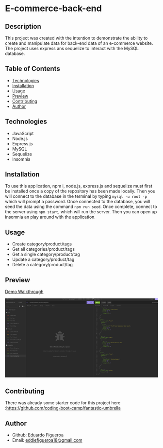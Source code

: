 # E-commerce-back-end

## Description 
This project was created with the intention to demonstrate the ability to create and manipulate data for back-end data of an e-commerce website. The project uses express ans sequelize to interact with the MySQL database.

## Table of Contents 
- [Technologies](#technologies)
- [Installation](#installation)
- [Usage](#usage)
- [Preview](#preview)
- [Contributing](#contributing)
- [Author](#author)


## Technologies 
* JavaScript 
* Node.js
* Express.js
* MySQL
* Sequelize
* Insomnia 

## Installation 
To use this application, npm i, node.js, express.js and sequelize must first be installed once a copy of the repository has been made locally. Then you will connect to the database in the terminal by typing `mysql -u root -p` which will prompt a password. Once connected to the database, you will seed the data using the command `npm run seed`. Once complete, connect to the server using `npm start`, which will run the server. Then you can open up insomnia an play around with the application. 

## Usage 
* Create category/product/tags
* Get all categories/product/tags
* Get a single category/product/tag
* Update a category/product/tag
* Delete a category/product/tag

## Preview 
[Demo Walkthrough](https://drive.google.com/file/d/1h1eNaUl5VVwDcsqb0lFpEtnKMg6HFSG8/view)


![Screenshot](./develop/assets/Screenshot%202023-01-26%20130903.png)

## Contributing
There was already some starter code for this project here :https://github.com/coding-boot-camp/fantastic-umbrella

## Author 
* Github: [Eduardo Figueroa](https://github.com/eddiefigueroa18)
* Email: eddiefigueroa18@gmail.com